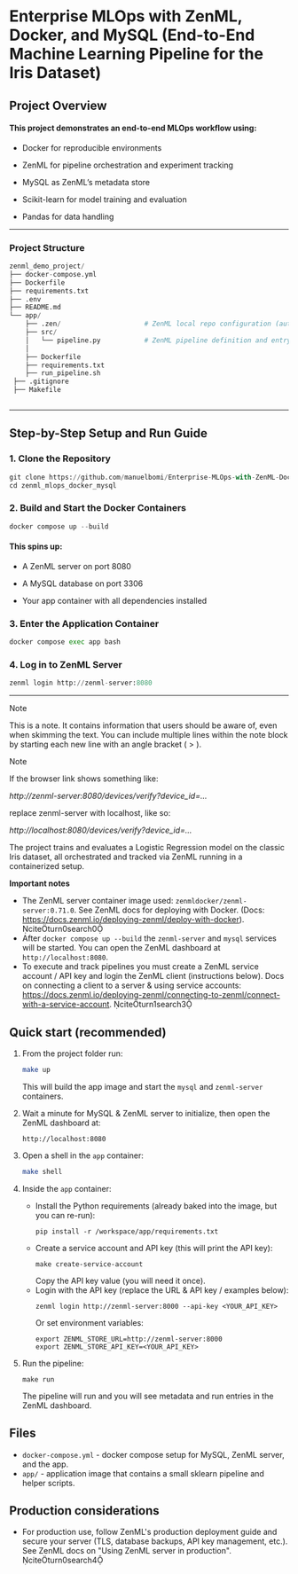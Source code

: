 # Enterprise MLOps with ZenML, Docker, and MySQL (End-to-End Machine Learning Pipeline for the Iris Dataset)

## Project Overview

#### This project demonstrates an end-to-end MLOps workflow using:

- Docker for reproducible environments

- ZenML for pipeline orchestration and experiment tracking

-  MySQL as ZenML’s metadata store

- Scikit-learn for model training and evaluation

- Pandas for data handling

---

### Project Structure

```python
zenml_demo_project/
├── docker-compose.yml
├── Dockerfile
├── requirements.txt
├── .env
├── README.md
└── app/
    ├── .zen/                     # ZenML local repo configuration (auto-created)
    ├── src/
    │   └── pipeline.py           # ZenML pipeline definition and entrypoint
    │
    ├── Dockerfile
    ├── requirements.txt
    ├── run_pipeline.sh
 ├── .gitignore
 ├── Makefile



```

--- 

## Step-by-Step Setup and Run Guide

### 1. Clone the Repository
 
```python
git clone https://github.com/manuelbomi/Enterprise-MLOps-with-ZenML-Docker-and-MySQL.git
cd zenml_mlops_docker_mysql

```


### 2. Build and Start the Docker Containers
```python
docker compose up --build
```

#### This spins up:

- A ZenML server on port 8080

- A MySQL database on port 3306

- Your app container with all dependencies installed


### 3. Enter the Application Container

```python
docker compose exec app bash
```

### 4. Log in to ZenML Server

```python
zenml login http://zenml-server:8080
```

---

> [!NOTE]
> This is a note. It contains information that users should be aware of, even when skimming the text.
> You can include multiple lines within the note block by starting each new line with an angle bracket ( > ).

> [!NOTE]
> If the browser link shows something like:
>
> *http://zenml-server:8080/devices/verify?device_id=...*
>
> replace zenml-server with localhost, like so:
>
> *http://localhost:8080/devices/verify?device_id=...*









The project trains and evaluates a Logistic Regression model on the classic Iris dataset, all orchestrated and tracked via ZenML running in a containerized setup.

**Important notes**
* The ZenML server container image used: `zenmldocker/zenml-server:0.71.0`. See ZenML docs for deploying with Docker. (Docs: https://docs.zenml.io/deploying-zenml/deploy-with-docker). citeturn0search0
* After `docker compose up --build` the `zenml-server` and `mysql` services will be started. You can open the ZenML dashboard at `http://localhost:8080`.
* To execute and track pipelines you must create a ZenML service account / API key and login the ZenML client (instructions below). Docs on connecting a client to a server & using service accounts: https://docs.zenml.io/deploying-zenml/connecting-to-zenml/connect-with-a-service-account. citeturn1search3

## Quick start (recommended)
1. From the project folder run:
   ```bash
   make up
   ```
   This will build the app image and start the `mysql` and `zenml-server` containers.

2. Wait a minute for MySQL & ZenML server to initialize, then open the ZenML dashboard at:
   ```
   http://localhost:8080
   ```

3. Open a shell in the `app` container:
   ```bash
   make shell
   ```

4. Inside the `app` container:
   * Install the Python requirements (already baked into the image, but you can re-run):
     ```
     pip install -r /workspace/app/requirements.txt
     ```
   * Create a service account and API key (this will print the API key):
     ```
     make create-service-account
     ```
     Copy the API key value (you will need it once).
   * Login with the API key (replace the URL & API key / examples below):
     ```
     zenml login http://zenml-server:8000 --api-key <YOUR_API_KEY>
     ```
     Or set environment variables:
     ```
     export ZENML_STORE_URL=http://zenml-server:8000
     export ZENML_STORE_API_KEY=<YOUR_API_KEY>
     ```

5. Run the pipeline:
   ```
   make run
   ```
   The pipeline will run and you will see metadata and run entries in the ZenML dashboard.

## Files
* `docker-compose.yml` - docker compose setup for MySQL, ZenML server, and the app.
* `app/` - application image that contains a small sklearn pipeline and helper scripts.

## Production considerations
* For production use, follow ZenML's production deployment guide and secure your server (TLS, database backups, API key management, etc.). See ZenML docs on "Using ZenML server in production". citeturn0search4

